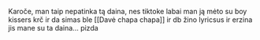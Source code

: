 Karoče, man taip nepatinka tą daina, nes tiktoke labai man ją mėto su boy kissers krč ir da simas ble [[Davė chapa chapa]] ir db žino lyricsus ir erzina jis mane su ta daina... pizda